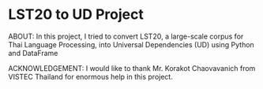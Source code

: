 # LST20 to UD Project

ABOUT:
In this project, I tried to convert LST20, a large-scale corpus for Thai Language Processing, into Universal Dependencies (UD) using Python and DataFrame 

ACKNOWLEDGEMENT: 
I would like to thank Mr. Korakot Chaovavanich from VISTEC Thailand for enormous help in this project.
